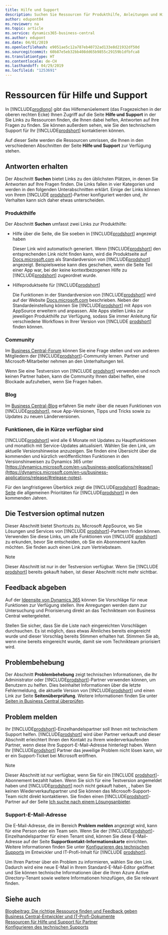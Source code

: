 ```yaml
---
title: Hilfe und Support
description: Suchen Sie Ressourcen für Produkthilfe, Anleitungen und Hilfe und erfahren, wie Sie technischen Support für Business Central erhalten.
author: edupont04
ms.reviewer: na
ms.topic: article
ms.service: dynamics365-business-central
ms.author: edupont
ms.date: 04/01/2019
ms.openlocfilehash: e9051ae5c12a787eb40732ad133e8d21932df50d
ms.sourcegitcommit: 60b87e5eb32bb408dd65b9855c29159b1dfbfca8
ms.translationtype: HT
ms.contentlocale: de-CH
ms.lasthandoff: 04/29/2019
ms.locfileid: "1253691"
---
```

# <a name="resources-for-help-and-support"></a>Ressourcen für Hilfe und Support

In [!INCLUDE[prodlong](includes/prodlong.md)] gibt das Hilfemenüelement (das Fragezeichen in der oberen rechten Ecke) Ihnen Zugriff auf die Seite **Hilfe und Support** in der Sie Links zu Ressourcen finden, die Ihnen dabei helfen, Antworten auf Ihre Fragen zu finden. Sie können außerdem sehen, wie Sie den technischem Support für Ihr [!INCLUDE[prodshort](includes/prodshort.md)] kontaktieren können.  

Auf dieser Seite werden die Ressourcen umrissen, die Ihnen in den verschiedenen Abschnitten der Seite **Hilfe und Support** zur Verfügung stehen.  

## <a name="finding-answers"></a>Antworten erhalten

Der Abschnitt **Suchen** bietet Links zu den üblichsten Plätzen, in denen Sie Antworten auf Ihre Fragen finden. Die Links fallen in vier Kategorien und werden in den folgenden Unterabschnitten erklärt. Einige der Links können von Ihrem [!INCLUDE [prodshort](includes/prodshort.md)]-Partner konfiguriert werden und, ihr Verhalten kann sich daher etwas unterscheiden.  

### <a name="product-help"></a>Produkthilfe

Der Abschnitt **Suchen** umfasst zwei Links zur Produkthilfe:

- Hilfe über die Seite, die Sie soeben in [!INCLUDE[prodshort](includes/prodshort.md)] angezeigt haben  

  Dieser Link wird automatisch generiert. Wenn [!INCLUDE[prodshort](includes/prodshort.md)] den entsprechenden Link nicht finden kann, wird die Produktseite auf [Docs.microsoft.com](index.md) als Standardversion von [!INCLUDE[prodshort](includes/prodshort.md)] angezeigt. Beispielsweise kann dies geschehen, wenn die Seite Teil einer App war, bei der keine kontextbezogenen Hilfe zu [!INCLUDE[prodshort](includes/prodshort.md)] zugeordnet wurde.  
- Hilfeproduktseite für [!INCLUDE[prodshort](includes/prodshort.md)]  

  Die Funktionen in der Standardversion von [!INCLUDE[prodshort](includes/prodshort.md)] wird auf der Website [Docs.microsoft.com](https://docs.microsoft.com/dynamics365/business-central) beschrieben. Neben der Standardeinstellung können Sie [!INCLUDE[prodshort](includes/prodshort.md)] mit Apps von AppSource erweitern und anpassen. Alle Apps stellen Links zur jeweiligen Produkthilfe zur Verfügung, sodass Sie immer Anleitung für verschiedene Workflows in Ihrer Version von [!INCLUDE [prodshort](includes/prodshort.md)] finden können.  

### <a name="community"></a>Community

Im [Business Central-Forum](https://community.dynamics.com/business/f) können Sie eine Frage stellen und von anderen Mitgliedern der [!INCLUDE[prodshort](includes/prodshort.md)]-Community lernen. Partner und Microsoft-Mitarbeiter nehmen an den Unterhaltungen teil.  

Wenn Sie eine Testversion von [!INCLUDE [prodshort](includes/prodshort.md)] verwenden und noch keinen Partner haben, kann die Community Ihnen dabei helfen, eine Blockade aufzuheben, wenn Sie Fragen haben.  

### <a name="blog"></a>Blog

Im [Business Central-Blog](https://community.dynamics.com/business/b/financials) erfahren Sie mehr über die neuen Funktionen von [!INCLUDE[prodshort](includes/prodshort.md)], neue App-Versionen, Tipps und Tricks sowie zu Updates zu neuen Länderversionen.  

### <a name="capabilities-coming-soon"></a>Funktionen, die in Kürze verfügbar sind

[!INCLUDE[prodshort](includes/prodshort.md)] wird alle 6 Monate mit Updates zu Hauptfunktionen und monatlich mit Service-Updates aktualisiert. Wählen Sie den Link, um aktuelle Versionshinweise anzuzeigen. Sie finden eine Übersicht über die kommenden und kürzlich veröffentlichten Funktionen in den Versionshinweisen zu Dynamics 365 unter [https://dynamics.microsoft.com/en-us/business-applications/release/](https://dynamics.microsoft.com/en-us/business-applications/release/#release-notes).  

Für den langfristigeren Überblick zeigt die [!INCLUDE[prodshort](includes/prodshort.md)] [Roadmap-Seite](https://dynamics.microsoft.com/roadmap/business-central/) die allgemeinen Prioritäten für [!INCLUDE[prodshort](includes/prodshort.md)] in den kommenden Jahren.  

## <a name="do-more-with-your-trial"></a>Die Testversion optimal nutzen

Dieser Abschnitt bietet Shortcuts zu, Microsoft AppSource, wo Sie Lösungen und Services von [!INCLUDE [prodshort](includes/prodshort.md)]-Partnern finden können. Verwenden Sie diese Links, um alle Funktionen von [!INCLUDE [prodshort](includes/prodshort.md)] zu erkunden, bevor Sie entscheiden, ob Sie ein Abonnement kaufen möchten. Sie finden auch einen Link zum Vertriebsteam.

> [!NOTE]
> Dieser Abschnitt ist nur in der Testversion verfügbar. Wenn Sie [!INCLUDE [prodshort](includes/prodshort.md)] bereits gekauft haben, ist dieser Abschnitt nicht mehr sichtbar.

## <a name="give-feedback"></a>Feedback abgeben

Auf der [Ideensite von Dynamics 365](https://aka.ms/bcideas) können Sie Vorschläge für neue Funktionen zur Verfügung stellen. Ihre Anregungen werden dann zur Untersuchung und Priorisierung direkt an das Technikteam von Business Central weitergeleitet.  

Stellen Sie sicher, dass Sie die Liste nach eingereichten Vorschlägen durchsuchen. Es ist möglich, dass etwas Ähnliches bereits eingereicht wurde und dieser Vorschlag bereits Stimmen erhalten hat. Stimmen Sie ab, wenn eine bereits eingereicht wurde, damit sie vom Technikteam priorisiert wird.  

## <a name="troubleshooting"></a>Problembehebung

Der Abschnitt **Problembehebung** zeigt technischen Informationen, die Ihr Administrator oder [!INCLUDE[prodshort](includes/prodshort.md)]-Partner verwenden können, um Benutzern zu helfen. Dies beinhaltet Informationen über die letzte Fehlermeldung, die aktuelle Version von [!INCLUDE[prodshort](includes/prodshort.md)] und einen Link zur Seite **Seitenüberprüfung**. Weitere Informationen finden Sie unter [Seiten in Business Central überprüfen](across-inspect-page.md).  

## <a name="report-a-problem"></a>Problem melden

Ihr [!INCLUDE[prodshort](includes/prodshort.md)]-Einzelhandelspartner soll Ihnen mit technischem Support helfen. [!INCLUDE[prodshort](includes/prodshort.md)] wird über Partner verkauft und dieser Abschnitt erleichtert Ihnen den Kontakt zu Ihrem wiederverkaufenden Partner, wenn diese Ihre Support-E-Mail-Adresse hinterlegt haben. Wenn Ihr [!INCLUDE[prodshort](includes/prodshort.md)] Partner das jeweilige Problem nicht lösen kann, wir er ein Support-Ticket bei Microsoft eröffnen.  

> [!NOTE]
> Dieser Abschnitt ist nur verfügbar, wenn Sie für ein [!INCLUDE [prodshort](includes/prodshort.md)]-Abonnement bezahlt haben. Wenn Sie sich für eine Testversion angemeldet haben und [!INCLUDE[prodshort](includes/prodshort.md)] noch nicht gekauft haben, , haben Sie keinen Wiederverkaufspartner und Sie können das Microsoft-Support- Team nicht direkt kontaktieren. Sie finden einen [!INCLUDE[prodshort](includes/prodshort.md)]-Partner auf der Seite [Ich suche nach einem Lösungsanbieter](https://go.microsoft.com/fwlink/?linkid=2038145).  

### <a name="support-email-address"></a>Support-E-Mail-Adresse

Die E-Mail-Adresse, die im Bereich **Problem melden** angezeigt wird, kann für eine Person oder ein Team sein. Wenn Sie der [!INCLUDE[prodshort](includes/prodshort.md)]-Einzelhandelspartner für einen Tenant sind, können Sie diese E-Mail-Adresse auf der Seite **Supportkontakt-Informationskarte** einrichten. Weitere Informationen finden Sie unter [Konfigurieren des technischen Supports](/dynamics365/business-central/dev-itpro/technical-support) im Entwickler und IT-Profi-Inhalt für [!INCLUDE [prodshort](includes/prodshort.md)].  

Um Ihren Partner über ein Problem zu informieren, wählen Sie den Link. Dadurch wird eine neue E-Mail in Ihrem Standard-E-Mail-Editor geöffnet und Sie können technische Informationen über die Ihren Azure Active Directory-Tenant sowie weitere Informationen hinzufügen, die Sie relevant finden.  

## <a name="see-also"></a>Siehe auch

[Blogbeitrag: Die richtige Ressource finden und Feedback geben](https://community.dynamics.com/business/b/financials/archive/2018/12/04/find-the-right-resources-and-provide-feedback)  
[Business Central-Entwickler und IT-Profi-Dokumente](/dynamics365/business-central/dev-itpro/)  
[Ressourcen für Hilfe und Support für Partner](/dynamics365/business-central/dev-itpro/help-and-support)  
[Konfigurieren des technischen Supports](/dynamics365/business-central/dev-itpro/technical-support)  
